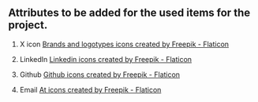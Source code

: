 ## Attributes to be added for the used items for the project.

1. X icon
<a href="https://www.flaticon.com/free-icons/brands-and-logotypes" title="brands and logotypes icons">Brands and logotypes icons created by Freepik - Flaticon</a>

2. LinkedIn
<a href="https://www.flaticon.com/free-icons/linkedin" title="linkedin icons">Linkedin icons created by Freepik - Flaticon</a>

3. Github
<a href="https://www.flaticon.com/free-icons/github" title="github icons">Github icons created by Freepik - Flaticon</a>

4. Email
<a href="https://www.flaticon.com/free-icons/at" title="at icons">At icons created by Freepik - Flaticon</a>